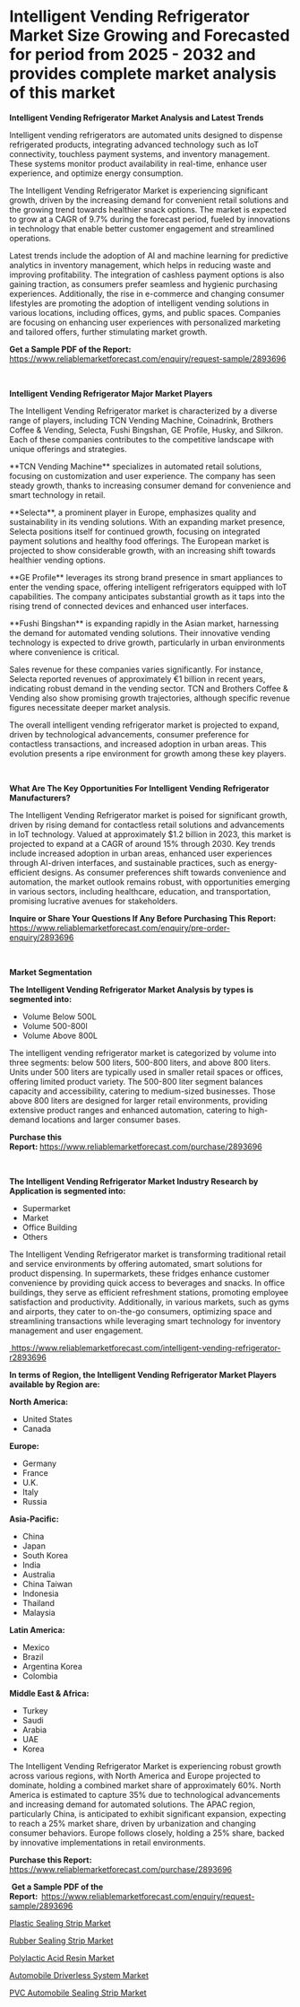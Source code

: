 <p><h1>Intelligent Vending Refrigerator Market Size Growing and Forecasted for period from 2025 - 2032 and provides complete market analysis of this market</h1></p><p><strong>Intelligent Vending Refrigerator Market Analysis and Latest Trends</strong></p>
<p><p>Intelligent vending refrigerators are automated units designed to dispense refrigerated products, integrating advanced technology such as IoT connectivity, touchless payment systems, and inventory management. These systems monitor product availability in real-time, enhance user experience, and optimize energy consumption.</p><p>The Intelligent Vending Refrigerator Market is experiencing significant growth, driven by the increasing demand for convenient retail solutions and the growing trend towards healthier snack options. The market is expected to grow at a CAGR of 9.7% during the forecast period, fueled by innovations in technology that enable better customer engagement and streamlined operations. </p><p>Latest trends include the adoption of AI and machine learning for predictive analytics in inventory management, which helps in reducing waste and improving profitability. The integration of cashless payment options is also gaining traction, as consumers prefer seamless and hygienic purchasing experiences. Additionally, the rise in e-commerce and changing consumer lifestyles are promoting the adoption of intelligent vending solutions in various locations, including offices, gyms, and public spaces. Companies are focusing on enhancing user experiences with personalized marketing and tailored offers, further stimulating market growth.</p></p>
<p><strong>Get a Sample PDF of the Report:&nbsp;</strong> <a href="https://www.reliablemarketforecast.com/enquiry/request-sample/2893696?utm_campaign=1893&utm_medium=2&utm_source=Github&utm_content=ia&utm_term=15032025&utm_id=intelligent-vending-refrigerator">https://www.reliablemarketforecast.com/enquiry/request-sample/2893696</a></p>
<p>&nbsp;</p>
<p><strong>Intelligent Vending Refrigerator Major Market Players</strong></p>
<p><p>The Intelligent Vending Refrigerator market is characterized by a diverse range of players, including TCN Vending Machine, Coinadrink, Brothers Coffee & Vending, Selecta, Fushi Bingshan, GE Profile, Husky, and Silkron. Each of these companies contributes to the competitive landscape with unique offerings and strategies.</p><p>**TCN Vending Machine** specializes in automated retail solutions, focusing on customization and user experience. The company has seen steady growth, thanks to increasing consumer demand for convenience and smart technology in retail. </p><p>**Selecta**, a prominent player in Europe, emphasizes quality and sustainability in its vending solutions. With an expanding market presence, Selecta positions itself for continued growth, focusing on integrated payment solutions and healthy food offerings. The European market is projected to show considerable growth, with an increasing shift towards healthier vending options.</p><p>**GE Profile** leverages its strong brand presence in smart appliances to enter the vending space, offering intelligent refrigerators equipped with IoT capabilities. The company anticipates substantial growth as it taps into the rising trend of connected devices and enhanced user interfaces.</p><p>**Fushi Bingshan** is expanding rapidly in the Asian market, harnessing the demand for automated vending solutions. Their innovative vending technology is expected to drive growth, particularly in urban environments where convenience is critical.</p><p>Sales revenue for these companies varies significantly. For instance, Selecta reported revenues of approximately €1 billion in recent years, indicating robust demand in the vending sector. TCN and Brothers Coffee & Vending also show promising growth trajectories, although specific revenue figures necessitate deeper market analysis.</p><p>The overall intelligent vending refrigerator market is projected to expand, driven by technological advancements, consumer preference for contactless transactions, and increased adoption in urban areas. This evolution presents a ripe environment for growth among these key players.</p></p>
<p>&nbsp;</p>
<p><strong>What Are The Key Opportunities For Intelligent Vending Refrigerator Manufacturers?</strong></p>
<p><p>The Intelligent Vending Refrigerator market is poised for significant growth, driven by rising demand for contactless retail solutions and advancements in IoT technology. Valued at approximately $1.2 billion in 2023, this market is projected to expand at a CAGR of around 15% through 2030. Key trends include increased adoption in urban areas, enhanced user experiences through AI-driven interfaces, and sustainable practices, such as energy-efficient designs. As consumer preferences shift towards convenience and automation, the market outlook remains robust, with opportunities emerging in various sectors, including healthcare, education, and transportation, promising lucrative avenues for stakeholders.</p></p>
<p><strong>Inquire or Share Your Questions If Any Before Purchasing This Report:</strong> <a href="https://www.reliablemarketforecast.com/enquiry/pre-order-enquiry/2893696?utm_campaign=1893&utm_medium=2&utm_source=Github&utm_content=ia&utm_term=15032025&utm_id=intelligent-vending-refrigerator">https://www.reliablemarketforecast.com/enquiry/pre-order-enquiry/2893696</a></p>
<p>&nbsp;</p>
<p><strong>Market Segmentation</strong></p>
<p><strong>The Intelligent Vending Refrigerator Market Analysis by types is segmented into:</strong></p>
<p><ul><li>Volume Below 500L</li><li>Volume 500-800l</li><li>Volume Above 800L</li></ul></p>
<p><p>The intelligent vending refrigerator market is categorized by volume into three segments: below 500 liters, 500-800 liters, and above 800 liters. Units under 500 liters are typically used in smaller retail spaces or offices, offering limited product variety. The 500-800 liter segment balances capacity and accessibility, catering to medium-sized businesses. Those above 800 liters are designed for larger retail environments, providing extensive product ranges and enhanced automation, catering to high-demand locations and larger consumer bases.</p></p>
<p><strong>Purchase this Report:&nbsp;</strong><a href="https://www.reliablemarketforecast.com/purchase/2893696?utm_campaign=1893&utm_medium=2&utm_source=Github&utm_content=ia&utm_term=15032025&utm_id=intelligent-vending-refrigerator">https://www.reliablemarketforecast.com/purchase/2893696</a></p>
<p>&nbsp;</p>
<p><strong>The Intelligent Vending Refrigerator Market Industry Research by Application is segmented into:</strong></p>
<p><ul><li>Supermarket</li><li>Market</li><li>Office Building</li><li>Others</li></ul></p>
<p><p>The Intelligent Vending Refrigerator market is transforming traditional retail and service environments by offering automated, smart solutions for product dispensing. In supermarkets, these fridges enhance customer convenience by providing quick access to beverages and snacks. In office buildings, they serve as efficient refreshment stations, promoting employee satisfaction and productivity. Additionally, in various markets, such as gyms and airports, they cater to on-the-go consumers, optimizing space and streamlining transactions while leveraging smart technology for inventory management and user engagement.</p></p>
<p><a href="https://www.reliablemarketforecast.com/intelligent-vending-refrigerator-r2893696?utm_campaign=1893&utm_medium=2&utm_source=Github&utm_content=ia&utm_term=15032025&utm_id=intelligent-vending-refrigerator">&nbsp;https://www.reliablemarketforecast.com/intelligent-vending-refrigerator-r2893696</a></p>
<p><strong>In terms of Region, the Intelligent Vending Refrigerator Market Players available by Region are:</strong></p>
<p>
    <p> <strong> North America: </strong>
        <ul>
            <li>United States</li>
            <li>Canada</li>
        </ul>
        </p> 
    <p> <strong> Europe: </strong>
        <ul>
            <li>Germany</li>
            <li>France</li>
            <li>U.K.</li>
            <li>Italy</li>
            <li>Russia</li>
        </ul>
        </p> 
    <p> <strong> Asia-Pacific: </strong>
        <ul>
            <li>China</li>
            <li>Japan</li>
            <li>South Korea</li>
            <li>India</li>
            <li>Australia</li>
            <li>China Taiwan</li>
            <li>Indonesia</li>
            <li>Thailand</li>
            <li>Malaysia</li>
        </ul>
        </p> 
    <p> <strong> Latin America: </strong>
        <ul>
            <li>Mexico</li>
            <li>Brazil</li>
            <li>Argentina Korea</li>
            <li>Colombia</li>
        </ul>
        </p> 
    <p> <strong> Middle East & Africa: </strong>
        <ul>
            <li>Turkey</li>
            <li>Saudi</li>
            <li>Arabia</li>
            <li>UAE</li>
            <li>Korea</li>
        </ul>
    </p>
    </p>
<p><p>The Intelligent Vending Refrigerator Market is experiencing robust growth across various regions, with North America and Europe projected to dominate, holding a combined market share of approximately 60%. North America is estimated to capture 35% due to technological advancements and increasing demand for automated solutions. The APAC region, particularly China, is anticipated to exhibit significant expansion, expecting to reach a 25% market share, driven by urbanization and changing consumer behaviors. Europe follows closely, holding a 25% share, backed by innovative implementations in retail environments.</p></p>
<p><strong>Purchase this Report: </strong><a href="https://www.reliablemarketforecast.com/purchase/2893696?utm_campaign=1893&utm_medium=2&utm_source=Github&utm_content=ia&utm_term=15032025&utm_id=intelligent-vending-refrigerator">https://www.reliablemarketforecast.com/purchase/2893696</a></p>
<p>&nbsp;<strong>Get a Sample PDF of the Report:&nbsp;&nbsp;</strong><a href="https://www.reliablemarketforecast.com/enquiry/request-sample/2893696?utm_campaign=1893&utm_medium=2&utm_source=Github&utm_content=ia&utm_term=15032025&utm_id=intelligent-vending-refrigerator">https://www.reliablemarketforecast.com/enquiry/request-sample/2893696</a></p>
<p><strong></strong></p>
<p><p><a href="https://github.com/bredevasil2q/Market-Research-Report-List-1/blob/main/plastic-sealing-strip-market.md?utm_campaign=1893&utm_medium=2&utm_source=Github&utm_content=ia&utm_term=15032025&utm_id=intelligent-vending-refrigerator">Plastic Sealing Strip Market</a></p><p><a href="https://github.com/winjelequegt/Market-Research-Report-List-1/blob/main/rubber-sealing-strip-market.md?utm_campaign=1893&utm_medium=2&utm_source=Github&utm_content=ia&utm_term=15032025&utm_id=intelligent-vending-refrigerator">Rubber Sealing Strip Market</a></p><p><a href="https://github.com/hoppeellia6b/Market-Research-Report-List-1/blob/main/polylactic-acid-resin-market.md?utm_campaign=1893&utm_medium=2&utm_source=Github&utm_content=ia&utm_term=15032025&utm_id=intelligent-vending-refrigerator">Polylactic Acid Resin Market</a></p><p><a href="https://github.com/fontshatintj/Market-Research-Report-List-1/blob/main/automobile-driverless-system-market.md?utm_campaign=1893&utm_medium=2&utm_source=Github&utm_content=ia&utm_term=15032025&utm_id=intelligent-vending-refrigerator">Automobile Driverless System Market</a></p><p><a href="https://github.com/nedzazollo74/Market-Research-Report-List-1/blob/main/pvc-automobile-sealing-strip-market.md?utm_campaign=1893&utm_medium=2&utm_source=Github&utm_content=ia&utm_term=15032025&utm_id=intelligent-vending-refrigerator">PVC Automobile Sealing Strip Market</a></p></p>
